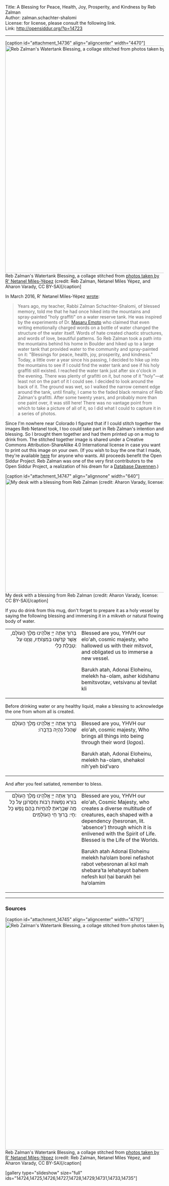 <html>
<head></head>
<body>
Title: A Blessing for Peace, Health, Joy, Prosperity, and Kindness by Reb Zalman<br />
Author: zalman.schachter-shalomi<br />
License: for license, please consult the following link.<br />
Link: <a href="http://opensiddur.org/?p=14723">http://opensiddur.org/?p=14723</a>
<p />
<hr />

[caption id="attachment_14736" align="aligncenter" width="4470"]<a href="https://opensiddur.org/wp-content/uploads/2016/11/watertank-blessing2.png"><img src="https://opensiddur.org/wp-content/uploads/2016/11/watertank-blessing2.png" alt="Reb Zalman&#039;s Watertank Blessing, a collage stitched from photos taken by R&#039; Netanel Miles-Yépez (credit: Reb Zalman, Netanel Miles Yépez, and Aharon Varady, CC BY-SA)" width="4470" height="720" class="size-full wp-image-14736" /></a> Reb Zalman's Watertank Blessing, a collage stitched from <a href="http://netanelmy.com/blog-1/2016/3/1/reb-zalmans-holy-graffiti">photos taken by R' Netanel Miles-Yépez</a> (credit: Reb Zalman, Netanel Miles Yépez, and Aharon Varady, CC BY-SA)[/caption]

<div class="english">
In March 2016, R' Netanel Miles-Yépez <a href="http://netanelmy.com/blog-1/2016/3/1/reb-zalmans-holy-graffiti">wrote</a>: 

<blockquote>Years ago, my teacher, Rabbi Zalman Schachter-Shalomi, of blessed memory, told me that he had once hiked into the mountains and spray-painted "holy graffiti" on a water reserve tank. He was inspired by the experiments of Dr. <a href="https://en.wikipedia.org/wiki/Masaru_Emoto">Masaru Emoto</a> who claimed that even writing emotionally charged words on a bottle of water changed the structure of the water itself. Words of hate created chaotic structures, and words of love, beautiful patterns. So Reb Zalman took a path into the mountains behind his home in Boulder and hiked up to a large water tank that provided water to the community and spray-painted on it: "Blessings for peace, health, joy, prosperity, and kindness." Today, a little over a year since his passing, I decided to hike up into the mountains to see if I could find the water tank and see if his holy graffiti still existed. I reached the water tank just after six o'clock in the evening. There was plenty of grafitti on it, but none of it "holy"—at least not on the part of it I could see. I decided to look around the back of it. The ground was wet, so I walked the narrow cement edge around the tank, until finally, I came to the faded black remains of Reb Zalman's grafitti. After some twenty years, and probably more than one paint over, it was still here! There was no vantage point from which to take a picture of all of it, so I did what I could to capture it in a series of photos. </blockquote>

Since I'm nowhere near Colorado I figured that if I could stitch together the images Reb Netanel took, I too could take part in Reb Zalman's intention and blessing. So I brought them together and had them printed up on a mug to drink from. The stitched together image is shared under a Creative Commons Attribution-ShareAlike 4.0 International license in case you want to print out this image on your own. (If you wish to buy the one that I made, they're available <a href="http://www.zazzle.com/reb_zalmans_blessing_on_a_water_tank_frosted_glass_coffee_mug-168544509071115273">here</a> for anyone who wants. All proceeds benefit the Open Siddur Project. Reb Zalman was one of the very first contributors to the Open Siddur Project, a realization of his dream for a <a href="https://opensiddur.org/concerning/the-open-siddur-project/by-others/database-davvenen-by-reb-zalman-schachter-shalomi-havurah/">Database Davennen</a>.) 

[caption id="attachment_14747" align="alignnone" width="640"]<a href="http://www.zazzle.com/reb_zalmans_blessing_on_a_water_tank_frosted_glass_coffee_mug-168544509071115273"><img src="https://opensiddur.org/wp-content/uploads/2016/11/My-desk-with-a-blessing-from-Reb-Zalman-Aharon-Varady-CC-BY-SA-1024x576.jpg" alt="My desk with a blessing from Reb Zalman (credit: Aharon Varady, license: CC BY-SA)" width="640" height="360" class="size-large wp-image-14747" /></a> My desk with a blessing from Reb Zalman (credit: Aharon Varady, license: CC BY-SA)[/caption]

If you do drink from this mug, don't forget to prepare it as a holy vessel by saying the following blessing and immersing it in a mikveh or natural flowing body of water.
</div>

<table style="margin-left: auto;margin-right: auto;">
<tbody>
<tr><td style="vertical-align:top;" width="46%">
<div class="liturgy" style="text-align: right;"><span lang="he">
בָּרוּךְ אַתָּה
 יְיָ אֶלֹהֵינוּ
 מֶלֶךְ הָעוֹלָם,
 אֲשֶׁר קִדְּשָׁנוּ בְּמִצְוֹתָיו,
 וְצִוָנוּ עַל טְבִלַת כֶּלִי:
</span></div></td>

<td style="vertical-align:top;" width="53%"><div class="english">
Blessed are you, 
YHVH our elo'ah, 
cosmic majesty, 
who hallowed us with their mitsvot,
and obligated us to immerse a new vessel.

Barukh atah, Adonai Eloheinu, melekh ha-olam, asher kidshanu bemitsvotav, vetsivanu al tevilat kli
</div></td>
</tr>
</tbody></table>


<div class="english">Before drinking water or any healthy liquid, make a blessing to acknowledge the one from whom all is created.</div>

<table style="margin-left: auto;margin-right: auto;">
<tbody>
<tr><td style="vertical-align:top;" width="46%">
<div class="liturgy" style="text-align: right;"><span lang="he">
בָּרוּךְ אַתָּה
 יְיָ אֱלֹהֵֽינוּ
 מֶֽלֶךְ הָעוֹלָם
 שֶׁהַכֹּל נִהְיָה בִּדְבָרוֹ:‏
</span></div></td>

<td style="vertical-align:top;" width="53%"><div class="english">
Blessed are you, 
YHVH our elo'ah, 
cosmic majesty, 
Who brings all things into being through their word (<em>logos</em>).

Barukh atah, Adonai Eloheinu, melekh ha-olam, shehakol nih’yeh bid’varo
</div></td>
</tr>
</tbody></table>

<div class="english">And after you feel satiated, remember to bless.</div>

<table style="margin-left: auto;margin-right: auto;">
<tbody>
<tr><td style="vertical-align:top;" width="46%">
<div class="liturgy" style="text-align: right;"><span lang="he">
בָּרוּךְ אַתָּה
 יְיָ אֱלֹהֵֽינוּ
 מֶֽלֶךְ הָעוֹלָם
 בּוֹרֵא נְפָשׁוֹת רַבּוֹת
 וְחֶסְרוֹנָן עַל כָּל מַה שֵּׁבָּרָאתָ
 לְהַחֲיוֹת בָּהֶם נֶֽפֶשׁ כָּל חָי:
 בָּרוּךְ חַי הָעוֹלָמִים:
</span></div></td>

<td style="vertical-align:top;" width="53%"><div class="english">
Blessed are you, 
YHVH our elo'ah, 
Cosmic Majesty, 
who creates a diverse multitude of creatures, 
each shaped with a dependency (ḥesronan, lit. 'absence')
through which it is enlivened with the Spirit of Life. 
Blessed is the Life of the Worlds.

Barukh atah Adonai Eloheinu melekh ha‘olam borei nefashot rabot veḥesronan al kol mah shebara’ta lehaḥayot bahem nefesh kol ḥai barukh ḥei ha‘olamim
</div></td>
</tr>
</tbody></table>

<hr />

<h3>Sources</h3>

[caption id="attachment_14745" align="aligncenter" width="4710"]<a href="https://opensiddur.org/wp-content/uploads/2016/11/watertank-blessing.png"><img src="https://opensiddur.org/wp-content/uploads/2016/11/watertank-blessing.png" alt="Reb Zalman&#039;s Watertank Blessing, a collage stitched from photos taken by R&#039; Netanel Miles-Yépez (credit: Reb Zalman, Netanel Miles Yépez, and Aharon Varady, CC BY-SA)" width="4710" height="720" class="size-full wp-image-14745" /></a> Reb Zalman's Watertank Blessing, a collage stitched from <a href="http://netanelmy.com/blog-1/2016/3/1/reb-zalmans-holy-graffiti">photos taken by R' Netanel Miles-Yépez</a> (credit: Reb Zalman, Netanel Miles Yépez, and Aharon Varady, CC BY-SA)[/caption]

[gallery type="slideshow" size="full" ids="14724,14725,14726,14727,14728,14729,14731,14733,14735"]
</body>
</html>